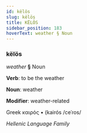 ```yaml
---
id: këlös
slug: këlös
title: KËLÖS
sidebar_position: 183
hoverText: weather § Noun
---
```


### këlös

*weather* **§** Noun

**Verb**: to be the weather

**Noun**: weather

**Modifier**: weather-related

Greek καιρός • (kairós /ceˈɾos/

*Hellenic Language Family*